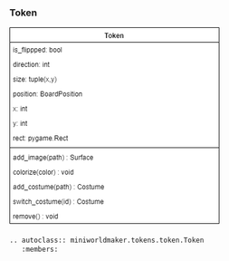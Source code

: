 ### Token

![](../../_images/token_single_uml.png)

```eval_rst
.. autoclass:: miniworldmaker.tokens.token.Token
   :members:
```